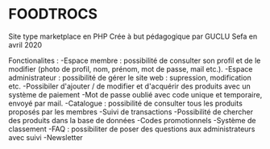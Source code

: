 # FOODTROCS
Site type marketplace en PHP
Crée à but pédagogique par GUCLU Sefa en avril 2020

Fonctionalites :
-Espace membre : possibilité de consulter son profil et de le modifier (photo de profil, nom, prénom, mot de passe, mail etc.).
-Espace administrateur : possibilité de gérer le site web : supression, modification etc.
-Possibiler d'ajouter / de modifier et d'acquérir des produits avec un système de paiement
-Mot de passe oublié avec code unique et temporaire, envoyé par mail.
-Catalogue : possibilité de consulter tous les produits proposés par les membres
-Suivi de transactions
-Possibilité de chercher des produits dans la base de données
-Codes promotionnels
-Système de classement
-FAQ : possibiliter de poser des questions aux administrateurs avec suivi
-Newsletter
